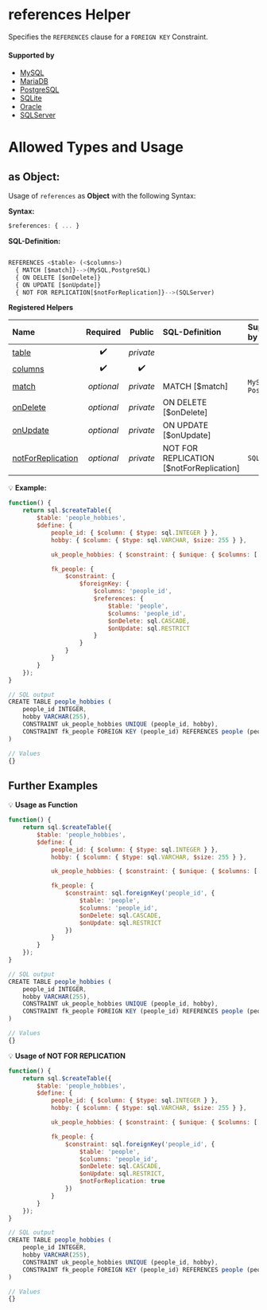 # references Helper
Specifies the `REFERENCES` clause for a `FOREIGN KEY` Constraint.

#### Supported by
- [MySQL](https://dev.mysql.com/doc/refman/5.7/en/constraints.html)
- [MariaDB](https://mariadb.com/kb/en/library/constraint/)
- [PostgreSQL](https://www.postgresql.org/docs/9.5/static/ddl-constraints.html)
- [SQLite](https://sqlite.org/lang_createtable.html#constraints)
- [Oracle](https://docs.oracle.com/cd/B28359_01/server.111/b28286/clauses002.htm#SQLRF52163)
- [SQLServer](https://docs.microsoft.com/en-us/sql/t-sql/statements/alter-table-table-constraint-transact-sql)

# Allowed Types and Usage

## as Object:

Usage of `references` as **Object** with the following Syntax:

**Syntax:**

```javascript
$references: { ... }
```

**SQL-Definition:**
```javascript

REFERENCES <$table> (<$columns>)
  { MATCH [$match]}-->(MySQL,PostgreSQL)
  { ON DELETE [$onDelete]}
  { ON UPDATE [$onUpdate]}
  { NOT FOR REPLICATION[$notForReplication]}-->(SQLServer)
```

**Registered Helpers**

Name|Required|Public|SQL-Definition|Supported by
:---|:------:|:----:|:-------------|:-----------
[table](./private/table/)|:heavy_check_mark:|*private*||
[columns](../../../../helpers/ddl/columns/)|:heavy_check_mark:|:heavy_check_mark:||
[match](./private/match/)|*optional*|*private*| MATCH  [$match]|`MySQL` `PostgreSQL` 
[onDelete](./private/onDelete/)|*optional*|*private*| ON DELETE  [$onDelete]|
[onUpdate](./private/onUpdate/)|*optional*|*private*| ON UPDATE  [$onUpdate]|
[notForReplication](./private/notForReplication/)|*optional*|*private*| NOT FOR REPLICATION [$notForReplication]|`SQLServer` 

:bulb: **Example:**
```javascript
function() {
    return sql.$createTable({
        $table: 'people_hobbies',
        $define: {
            people_id: { $column: { $type: sql.INTEGER } },
            hobby: { $column: { $type: sql.VARCHAR, $size: 255 } },

            uk_people_hobbies: { $constraint: { $unique: { $columns: ['people_id', 'hobby'] } } },

            fk_people: {
                $constraint: {
                    $foreignKey: {
                        $columns: 'people_id',
                        $references: {
                            $table: 'people',
                            $columns: 'people_id',
                            $onDelete: sql.CASCADE,
                            $onUpdate: sql.RESTRICT
                        }
                    }
                }
            }
        }
    });
}

// SQL output
CREATE TABLE people_hobbies (
    people_id INTEGER,
    hobby VARCHAR(255),
    CONSTRAINT uk_people_hobbies UNIQUE (people_id, hobby),
    CONSTRAINT fk_people FOREIGN KEY (people_id) REFERENCES people (people_id) ON DELETE CASCADE ON UPDATE RESTRICT
)

// Values
{}
```

## Further Examples

:bulb: **Usage as Function**
```javascript
function() {
    return sql.$createTable({
        $table: 'people_hobbies',
        $define: {
            people_id: { $column: { $type: sql.INTEGER } },
            hobby: { $column: { $type: sql.VARCHAR, $size: 255 } },

            uk_people_hobbies: { $constraint: { $unique: { $columns: ['people_id', 'hobby'] } } },

            fk_people: {
                $constraint: sql.foreignKey('people_id', {
                    $table: 'people',
                    $columns: 'people_id',
                    $onDelete: sql.CASCADE,
                    $onUpdate: sql.RESTRICT
                })
            }
        }
    });
}

// SQL output
CREATE TABLE people_hobbies (
    people_id INTEGER,
    hobby VARCHAR(255),
    CONSTRAINT uk_people_hobbies UNIQUE (people_id, hobby),
    CONSTRAINT fk_people FOREIGN KEY (people_id) REFERENCES people (people_id) ON DELETE CASCADE ON UPDATE RESTRICT
)

// Values
{}
```

:bulb: **Usage of NOT FOR REPLICATION**
```javascript
function() {
    return sql.$createTable({
        $table: 'people_hobbies',
        $define: {
            people_id: { $column: { $type: sql.INTEGER } },
            hobby: { $column: { $type: sql.VARCHAR, $size: 255 } },

            uk_people_hobbies: { $constraint: { $unique: { $columns: ['people_id', 'hobby'] } } },

            fk_people: {
                $constraint: sql.foreignKey('people_id', {
                    $table: 'people',
                    $columns: 'people_id',
                    $onDelete: sql.CASCADE,
                    $onUpdate: sql.RESTRICT,
                    $notForReplication: true
                })
            }
        }
    });
}

// SQL output
CREATE TABLE people_hobbies (
    people_id INTEGER,
    hobby VARCHAR(255),
    CONSTRAINT uk_people_hobbies UNIQUE (people_id, hobby),
    CONSTRAINT fk_people FOREIGN KEY (people_id) REFERENCES people (people_id) ON DELETE CASCADE ON UPDATE RESTRICT NOT FOR REPLICATION
)

// Values
{}
```

